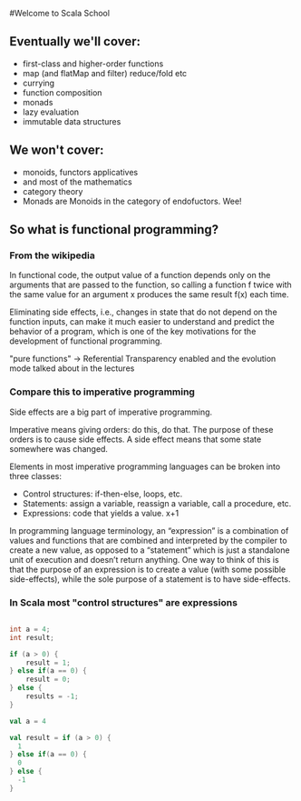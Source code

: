 #Welcome to Scala School

## Eventually we'll cover:

* first-class and higher-order functions
* map (and flatMap and filter) reduce/fold etc
* currying
* function composition
* monads
* lazy evaluation
* immutable data structures

## We won't cover:
* monoids, functors applicatives
* and most of the mathematics
* category theory
* Monads are Monoids in the category of endofuctors.  Wee!


## So what is functional programming?

### From the wikipedia
In functional code, the output value of a function depends only on the arguments that are passed to the function, so calling a function f twice with the same value for an argument x produces the same result f(x) each time.

Eliminating side effects, i.e., changes in state that do not depend on the function inputs, can make it much easier to understand and predict the behavior of a program, which is one of the key motivations for the development of functional programming.

"pure functions" -> Referential Transparency enabled and the evolution mode talked about in the lectures 


### Compare this to imperative programming

Side effects are a big part of imperative programming.

Imperative means giving orders: do this, do that. The purpose of these orders is to cause side effects. A side effect means that some state somewhere was changed.

Elements in most imperative programming languages can be broken into three classes:

* Control structures: if-then-else, loops, etc.
* Statements: assign a variable, reassign a variable, call a procedure, etc.
* Expressions: code that yields a value.  x+1

In programming language terminology, an “expression” is a combination of values and functions that are combined and interpreted by the compiler to create a new value, as opposed to a “statement” which is just a standalone unit of execution and doesn’t return anything. One way to think of this is that the purpose of an expression is to create a value (with some possible side-effects), while the sole purpose of a statement is to have side-effects.

### In Scala most "control structures" are expressions

```java

int a = 4;
int result;

if (a > 0) {
    result = 1;
} else if(a == 0) {
    result = 0;
} else {
    results = -1;
}

```

```scala
val a = 4

val result = if (a > 0) {
  1
} else if(a == 0) {
  0
} else {
  -1
}

```







